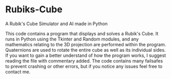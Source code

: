 # Rubiks-Cube
A Rubik's Cube Simulator and AI made in Python

This code contains a program that displays and solves a Rubik's Cube. It runs in Python using the Tkinter and Random modules, and any mathematics relating to the 3D projection are performed within the program. Quaternions are used to rotate the entire cube as well as its individual sides. If you want to gain a better understand of how the program works, I suggest reading the file with commentary added. The code contains many failsafes to prevent crashing or other errors, but if you notice any issues feel free to contact me.
